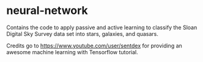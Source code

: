 # neural-network
Contains the code to apply passive and active learning to classify the Sloan Digital Sky Survey data set into stars, galaxies, and quasars.

Credits go to https://www.youtube.com/user/sentdex for providing an awesome machine learning with Tensorflow tutorial.
